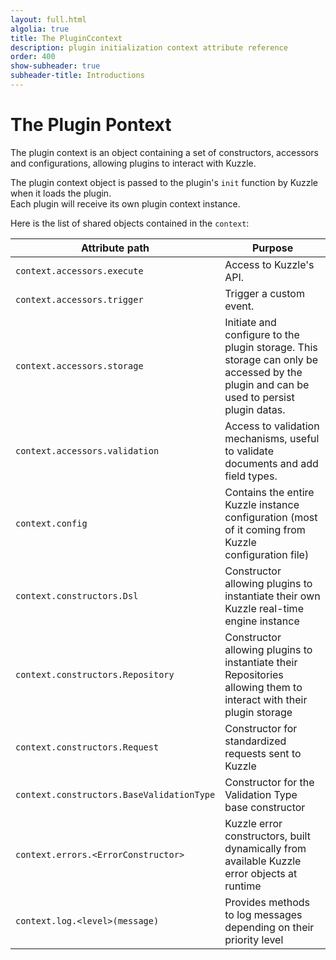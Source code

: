 ```yaml
---
layout: full.html
algolia: true
title: The PluginCcontext
description: plugin initialization context attribute reference
order: 400
show-subheader: true
subheader-title: Introductions
---
```


# The Plugin Pontext

The plugin context is an object containing a set of constructors, accessors and configurations, allowing plugins to interact with Kuzzle.

The plugin context object is passed to the plugin's `init` function by Kuzzle when it loads the plugin.  
Each plugin will receive its own plugin context instance.

Here is the list of shared objects contained in the ``context``:

| Attribute path | Purpose                      |
|----------------|------------------------------|
| `context.accessors.execute` | Access to Kuzzle's API. |
| `context.accessors.trigger` | Trigger a custom event. |
| `context.accessors.storage` | Initiate and configure to the plugin storage. This storage can only be accessed by the plugin and can be used to persist plugin datas. |
| `context.accessors.validation` | Access to validation mechanisms, useful to validate documents and add field types. |
| `context.config` | Contains the entire Kuzzle instance configuration (most of it coming from Kuzzle configuration file) |
| `context.constructors.Dsl` | Constructor allowing plugins to instantiate their own Kuzzle real-time engine instance |
| `context.constructors.Repository` | Constructor allowing plugins to instantiate their Repositories allowing them to interact with their plugin storage |
| `context.constructors.Request` | Constructor for standardized requests sent to Kuzzle |
| `context.constructors.BaseValidationType` | Constructor for the Validation Type base constructor |
| `context.errors.<ErrorConstructor>` |Kuzzle error constructors, built dynamically from available Kuzzle error objects at runtime |
| `context.log.<level>(message)` | Provides methods to log messages depending on their priority level |


